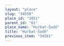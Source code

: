 ```yaml
---
layout: "place"
slug: "34558"
place_id: "1051"
parent_id: "61"
place_name: "Hurbat-Šadē"
title: "Hurbat-Šadē"
previous_item: "34561"
---
```

